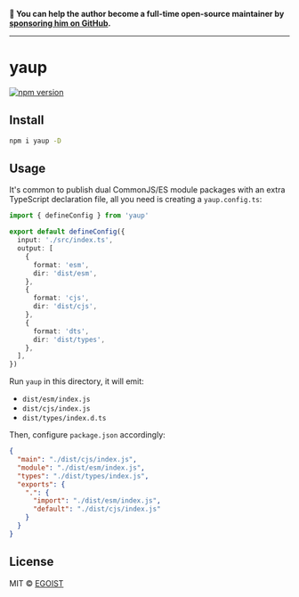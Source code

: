 **💛 You can help the author become a full-time open-source maintainer by [sponsoring him on GitHub](https://github.com/sponsors/egoist).**

---

# yaup

[![npm version](https://badgen.net/npm/v/yaup)](https://npm.im/yaup)

## Install

```bash
npm i yaup -D
```

## Usage

It's common to publish dual CommonJS/ES module packages with an extra TypeScript declaration file, all you need is creating a `yaup.config.ts`:

```ts
import { defineConfig } from 'yaup'

export default defineConfig({
  input: './src/index.ts',
  output: [
    {
      format: 'esm',
      dir: 'dist/esm',
    },
    {
      format: 'cjs',
      dir: 'dist/cjs',
    },
    {
      format: 'dts',
      dir: 'dist/types',
    },
  ],
})
```

Run `yaup` in this directory, it will emit:

- `dist/esm/index.js`
- `dist/cjs/index.js`
- `dist/types/index.d.ts`

Then, configure `package.json` accordingly:

```json
{
  "main": "./dist/cjs/index.js",
  "module": "./dist/esm/index.js",
  "types": "./dist/types/index.js",
  "exports": {
    ".": {
      "import": "./dist/esm/index.js",
      "default": "./dist/cjs/index.js"
    }
  }
}
```

## License

MIT &copy; [EGOIST](https://github.com/sponsors/egoist)
